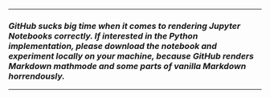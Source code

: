 
-------------
### ___GitHub sucks big time when it comes to rendering Jupyter Notebooks correctly. If interested in the Python implementation, please download the notebook and experiment locally on your machine, because GitHub renders Markdown mathmode and some parts of vanilla Markdown horrendously.___
-------------
